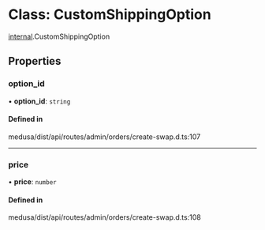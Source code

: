 # Class: CustomShippingOption

[internal](../modules/internal-12.md).CustomShippingOption

## Properties

### option\_id

• **option\_id**: `string`

#### Defined in

medusa/dist/api/routes/admin/orders/create-swap.d.ts:107

___

### price

• **price**: `number`

#### Defined in

medusa/dist/api/routes/admin/orders/create-swap.d.ts:108
